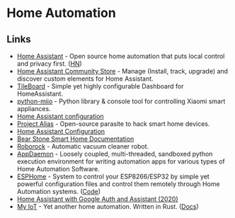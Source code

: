 # Home Automation

## Links

* [Home Assistant](https://github.com/home-assistant/home-assistant) - Open source home automation that puts local control and privacy first. \([HN](https://news.ycombinator.com/item?id=21665125)\)
* [Home Assistant Community Store](https://github.com/custom-components/hacs) - Manage \(Install, track, upgrade\) and discover custom elements for Home Assistant.
* [TileBoard](https://github.com/resoai/TileBoard) - Simple yet highly configurable Dashboard for HomeAssistant.
* [python-miio](https://github.com/rytilahti/python-miio) - Python library & console tool for controlling Xiaomi smart appliances.
* [Home Assistant configuration](https://github.com/teich/homeassistant)
* [Project Alias](https://github.com/bjoernkarmann/project_alias) - Open-source parasite to hack smart home devices.
* [Home Assistant Configuration](https://github.com/arsaboo/homeassistant-config)
* [Bear Stone Smart Home Documentation](https://github.com/CCOSTAN/Home-AssistantConfig)
* [Roborock](https://en.roborock.com/) - Automatic vacuum cleaner robot.
* [AppDaemon](https://github.com/home-assistant/appdaemon) - Loosely coupled, multi-threaded, sandboxed python execution environment for writing automation apps for various types of Home Automation Software.
* [ESPHome](https://esphome.io/) - System to control your ESP8266/ESP32 by simple yet powerful configuration files and control them remotely through Home Automation systems. \([Code](https://github.com/esphome/esphome)\)
* [Home Assistant with Google Auth and Assistant \(2020\)](https://mwitkow.me/posts/2020-04-25_homeassistant_google/)
* [My IoT](https://github.com/eigenein/my-iot-rs) - Yet another home automation. Written in Rust. \([Docs](https://eigenein.com/my-iot-rs/html/)\)

